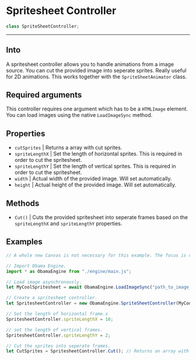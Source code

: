 # Spritesheet Controller
```js
class SpriteSheetController;
```

- - -

## Into
A spritesheet controller allows you to handle animations from a image source. You can cut the provided
image into seperate sprites. Really useful for 2D animations. This works together with the ``SpriteSheetAnimator`` class.

## Required arguments
This controller requires one argument which has to be a ``HTMLImage`` element. You can load images using the native
``LoadImageSync`` method.

## Properties
- ``cutSprites`` | Returns a array with cut sprites.
- ``spriteLengthX`` | Set the length of horizontal sprites. This is required in order to cut the spritesheet.
- ``spriteLengthY`` | Set the length of vertical sprites. This is required in order to cut the spritesheet.
- ``width`` | Actual width of the provided image. Will set automatically.
- ``height`` | Actual height of the provided image. Will set automatically.

## Methods
- ``Cut()`` | Cuts the provided spritesheet into seperate frames based on the ``spriteLengthX`` and ``spriteLengthY`` properties.

## Examples

```javascript
// A whole new Canvas is not necessary for this example. The focus is only on this spritesheet controller.

// Import Obama Engine.
import * as ObamaEngine from "./engine/main.js";

// Load image asynchronously.
let MyCoolSpritesheet = await ObamaEngine.LoadImageSync("path_to_image_here.png");

// Create a spritesheet controller.
let SpritesheetController = new ObamaEngine.SpriteSheetController(MyCoolSpritesheet);

// Set the length of horizontal frame.s
SpritesheetController.spriteLengthX = 10;

// set the length of vertical frames.
SpritesheetController.spriteLengthY = 2;

// Cut the sprites into seperate frames.
let CutSprites = SpritesheetController.Cut(); // Returns an array with images.

```